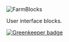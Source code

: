 ![FarmBlocks](https://user-images.githubusercontent.com/7760/31051341-4d280118-a63c-11e7-9e8f-3b375ca8f9a0.png)

User interface blocks.


[![Greenkeeper badge](https://badges.greenkeeper.io/CraveFood/farmblocks.svg)](https://greenkeeper.io/)